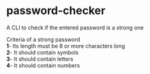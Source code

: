 # password-checker
A CLI to check if the entered password is a strong one

Criteria of a strong password<br>
<strong>1</strong>- Its length must be 8 or more characters long<br>
<strong>2</strong>- It should contain symbols<br>
<strong>3</strong>- It should contain letters<br>
<strong>4</strong>- It should contain numbers<br>
